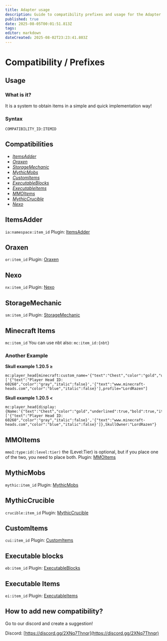 ```yaml
---
title: Adapter usage
description: Guide to compatibility prefixes and usage for the Adapter system.
published: true
date: 2025-08-05T00:01:51.813Z
tags: 
editor: markdown
dateCreated: 2025-08-02T23:23:41.803Z
---
```


# Compatibility / Prefixes

## Usage

### What is it?
It is a system to obtain items in a simple and quick implementation way!

### Syntax
`COMPATIBILITY_ID:ITEMID`

<h2>Compatibilities</h2>

<ul class="compatibility-list">
  <li>
    <a href="#itemsadder" title="Current Date: 2025-08-05 00:00:07 | User: Wuason6x9">
      <i class="mdi mdi-cube-outline compatibility-icon"></i>
      <em>ItemsAdder</em>
    </a>
  </li>
  <li>
    <a href="#oraxen" title="Current Date: 2025-08-05 00:00:07 | User: Wuason6x9">
      <i class="mdi mdi-pickaxe compatibility-icon"></i>
      <em>Oraxen</em>
    </a>
  </li>
  <li>
    <a href="#storagemechanic" title="Current Date: 2025-08-05 00:00:07 | User: Wuason6x9">
      <i class="mdi mdi-archive compatibility-icon"></i>
      <em>StorageMechanic</em>
    </a>
  </li>
  <li>
    <a href="#mythicmobs" title="Current Date: 2025-08-05 00:00:07 | User: Wuason6x9">
      <i class="mdi mdi-spider compatibility-icon"></i>
      <em>MythicMobs</em>
    </a>
  </li>
  <li>
    <a href="#customitems" title="Current Date: 2025-08-05 00:00:07 | User: Wuason6x9">
      <i class="mdi mdi-diamond compatibility-icon"></i>
      <em>CustomItems</em>
    </a>
  </li>
  <li>
    <a href="#executable-blocks" title="Current Date: 2025-08-05 00:00:07 | User: Wuason6x9">
      <i class="mdi mdi-block-helper compatibility-icon"></i>
      <em>ExecutableBlocks</em>
    </a>
  </li>
  <li>
    <a href="#executable-items" title="Current Date: 2025-08-05 00:00:07 | User: Wuason6x9">
      <i class="mdi mdi-sword compatibility-icon"></i>
      <em>ExecutableItems</em>
    </a>
  </li>
  <li>
    <a href="#mmoitems" title="Current Date: 2025-08-05 00:00:07 | User: Wuason6x9">
      <i class="mdi mdi-sword compatibility-icon"></i>
      <em>MMOItems</em>
    </a>
  </li>
  <li>
    <a href="#mythiccrucible" title="Current Date: 2025-08-05 00:00:07 | User: Wuason6x9">
      <i class="mdi mdi-anvil compatibility-icon"></i>
      <em>MythicCrucible</em>
    </a>
  </li>
  <li>
    <a href="#nexo" title="Current Date: 2025-08-05 00:00:07 | User: Wuason6x9">
      <i class="mdi mdi-link-variant compatibility-icon"></i>
      <em>Nexo</em>
    </a>
  </li>
</ul>

## ItemsAdder
`ia:namespace:item_id`
Plugin: [ItemsAdder](https://www.spigotmc.org/resources/%E2%9C%A8itemsadder%E2%AD%90emotes-mobs-items-armors-hud-gui-emojis-blocks-wings-hats-liquids.73355/)

## Oraxen
`or:item_id`
Plugin: [Oraxen](https://www.spigotmc.org/resources/%E2%9C%85-10-%E2%98%84%EF%B8%8F-oraxen-%C2%BB-custom-blocks-items-and-inventories.72448/)

## Nexo
`nx:item_id`
Plugin: [Nexo](https://polymart.org/resource/nexo.6901)

## StorageMechanic
`sm:item_id`
Plugin: [StorageMechanic](https://www.spigotmc.org/resources/storage-mechanics.108436/)

## Minecraft Items
`mc:item_id`
You can use nbt also:
`mc:item_id:{nbt}`

### Another Example
**Skull example 1.20.5 ≥**
```plaintext
mc:player_head[minecraft:custom_name='{"text":"Chest","color":"gold","underlined":true,"bold":true,"italic":false}',minecraft:lore=['{"text":"Player Head ID: 60260","color":"gray","italic":false}','{"text":"www.minecraft-heads.com","color":"blue","italic":false}'],profile="LordRazen"]
```
**Skull example 1.20.5 <**
```plaintext
mc:player_head{display:{Name:'{"text":"Chest","color":"gold","underlined":true,"bold":true,"italic":false}',Lore:['{"text":"Player Head ID: 60260","color":"gray","italic":false}','{"text":"www.minecraft-heads.com","color":"blue","italic":false}']},SkullOwner:"LordRazen"}
```

## MMOItems
`mmoI:type:id(:level:tier)` the (Level:Tier) is optional, but if you place one of the two, you need to place both.
Plugin: [MMOItems](https://www.spigotmc.org/resources/mmoitems.39267/)

## MythicMobs
`mythic:item_id`
Plugin: [MythicMobs](https://mythiccraft.io/index.php?resources/mythicmobs.1/)

## MythicCrucible
`crucible:item_id`
Plugin: [MythicCrucible](https://mythiccraft.io/index.php?resources/crucible-create-unbelievable-mythic-items.2/)

## CustomItems
`cui:item_id`
Plugin: [CustomItems](https://www.spigotmc.org/resources/%E2%9B%8F-custom-items-%E2%9C%85-1-20-ready-%E2%9C%85-make-new-items-blocks-with-new-textures-recipes-events-actions.63848/)

## Executable blocks
`eb:item_id`
Plugin: [ExecutableBlocks](https://www.spigotmc.org/resources/custom-blocks-plugin-executable-blocks.93406/)

## Executable Items
`ei:item_id`
Plugin: [ExecutableItems](https://www.spigotmc.org/resources/custom-items-plugin-executable-items.77578/)

## How to add new compatibility?
Go to our discord and create a suggestion!

Discord: [https://discord.gg/2XNq7Thnqr](https://discord.gg/2XNq7Thnqr)
